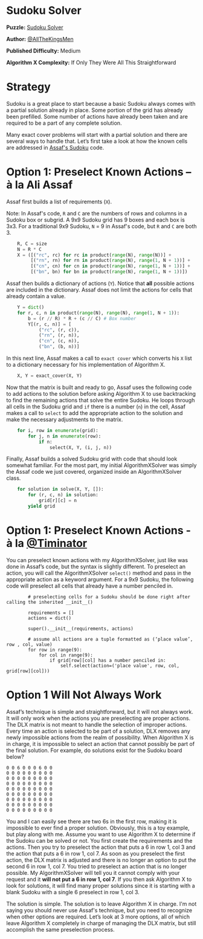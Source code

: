 # Sudoku Solver

__Puzzle:__ [Sudoku Solver](https://www.codingame.com/training/medium/sudoku-solver)

__Author:__ [@AllTheKingsMen](https://www.codingame.com/profile/571927d715f15c3dec7693f461e2a63c6671233)

__Published Difficulty:__ Medium

__Algorithm X Complexity:__ If Only They Were All This Straightforward

# Strategy

Sudoku is a great place to start because a basic Sudoku always comes with a partial solution already in place. Some portion of the grid has already been prefilled. Some number of actions have already been taken and are required to be a part of any complete solution.

Many exact cover problems will start with a partial solution and there are several ways to handle that. Let’s first take a look at how the known cells are addressed in [Assaf's Sudoku]( https://www.cs.mcgill.ca/~aassaf9/python/sudoku.txt) code.

# Option 1: Preselect Known Actions – à la Ali Assaf

Assaf first builds a list of requirements (`X`).

Note: In Assaf's code, `R` and `C` are the numbers of rows and columns in a Sudoku box or subgrid. A 9x9 Sudoku grid has 9 boxes and each box is 3x3. For a traditional 9x9 Sudoku, `N` = 9 in Assaf's code, but `R` and `C` are both 3.

```python
    R, C = size
    N = R * C
    X = ([("rc", rc) for rc in product(range(N), range(N))] +
         [("rn", rn) for rn in product(range(N), range(1, N + 1))] +
         [("cn", cn) for cn in product(range(N), range(1, N + 1))] +
         [("bn", bn) for bn in product(range(N), range(1, N + 1))])
```

Assaf then builds a dictionary of actions (`Y`). Notice that __all__ possible actions are included in the dictionary. Assaf does not limit the actions for cells that already contain a value.

```python 
    Y = dict()
    for r, c, n in product(range(N), range(N), range(1, N + 1)):
        b = (r // R) * R + (c // C) # Box number
        Y[(r, c, n)] = [
            ("rc", (r, c)),
            ("rn", (r, n)),
            ("cn", (c, n)),
            ("bn", (b, n))]
```

In this next line, Assaf makes a call to `exact cover` which converts his `X` list to a dictionary necessary for his implementation of Algorithm X.

```python
    X, Y = exact_cover(X, Y)
```

Now that the matrix is built and ready to go, Assaf uses the following code to add actions to the solution before asking Algorithm X to use backtracking to find the remaining actions that solve the entire Sudoku. He loops through all cells in the Sudoku grid and `if` there is a number (`n`) in the cell, Assaf makes a call to `select` to add the appropriate action to the solution and make the necessary adjustments to the matrix.

```python
    for i, row in enumerate(grid):
        for j, n in enumerate(row):
            if n:
                select(X, Y, (i, j, n))
```

Finally, Assaf builds a solved Sudoku grid with code that should look somewhat familiar. For the most part, my initial AlgorithmXSolver was simply the Assaf code we just covered, organized inside an AlgorithmXSolver class.


```python
    for solution in solve(X, Y, []):
        for (r, c, n) in solution:
            grid[r][c] = n
        yield grid
```

# Option 1:  Preselect Known Actions - à la [@Timinator](https://www.codingame.com/profile/2df7157da821f39bbf6b36efae1568142907334)
You can preselect known actions with my AlgorithmXSolver, just like was done in Assaf’s code, but the syntax is slightly different. To preselect an action, you will call the AlgorithmXSolver `select()` method and pass in the appropriate action as a keyword argument. For a 9x9 Sudoku, the following code will preselect all cells that already have a number penciled in.

```
        # preselecting cells for a Sudoku should be done right after calling the inherited __init__()

        requirements = []
        actions = dict()

        super().__init__(requirements, actions)

        # assume all actions are a tuple formatted as (‘place value’, row , col, value) 
        for row in range(9):
            for col in range(9):
                if grid[row][col] has a number penciled in:
                    self.select(action=('place value', row, col, grid[row][col]))

```
# Option 1 Will Not Always Work

Assaf’s technique is simple and straightforward, but it will not always work. It will only work when the actions you are preselecting are proper actions. The DLX matrix is not meant to handle the selection of improper actions. Every time an action is selected to be part of a solution, DLX removes any newly impossible actions from the realm of possibility. When Algorithm X is in charge, it is impossible to select an action that cannot possibly be part of the final solution.
For example, do solutions exist for the Sudoku board below?

```
0 0 6 0 0 0 6 0 0
0 0 0 0 0 0 0 0 0
0 0 0 0 0 0 0 0 0
0 0 0 0 0 0 0 0 0
0 0 0 0 0 0 0 0 0
0 0 0 0 0 0 0 0 0
0 0 0 0 0 0 0 0 0
0 0 0 0 0 0 0 0 0
0 0 0 0 0 0 0 0 0
```

You and I can easily see there are two 6s in the first row, making it is impossible to ever find a proper solution. Obviously, this is a toy example, but play along with me.  Assume you want to use Algorithm X to determine if the Sudoku can be solved or not. You first create the requirements and the actions. Then you try to preselect the action that puts a 6 in row 1, col 3 and the action that puts a 6 in row 1, col 7. As soon as you preselect the first action, the DLX matrix is adjusted and there is no longer an option to put the second 6 in row 1, col 7. You tried to preselect an action that is no longer possible. My AlgorithmXSolver will tell you it cannot comply with your request and it __will not put a 6 in row 1, col 7__. If you then ask Algorithm X to look for solutions, it will find many proper solutions since it is starting with a blank Sudoku with a single 6 preselect in row 1, col 3. 

The solution is simple. The solution is to leave Algorithm X in charge. I'm not saying you should never use Assaf's technique, but you need to recognize when other options are required. Let’s look at 3 more options, all of which leave Algorithm X completely in charge of managing the DLX matrix, but still accomplish the same preselection process.

